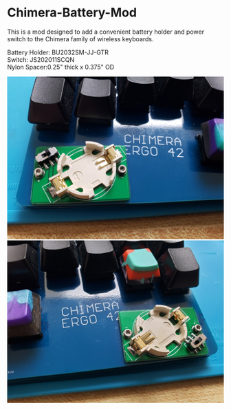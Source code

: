 # Chimera-Battery-Mod
This is a mod designed to add a convenient battery holder and power switch to the Chimera family of wireless keyboards.

Battery Holder: BU2032SM-JJ-GTR  
Switch: JS202011SCQN  
Nylon Spacer:0.25" thick x 0.375" OD

![Left](/images/left.jpg)![Right](/images/right.jpg)

